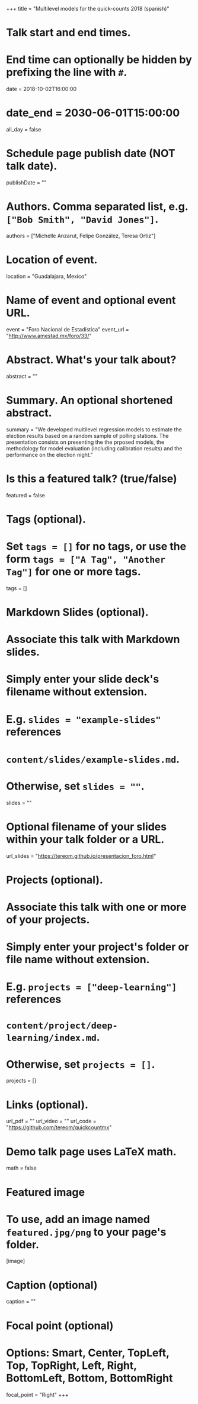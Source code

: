 +++
title = "Multilevel models for the quick-counts 2018 (spanish)"

# Talk start and end times.
#   End time can optionally be hidden by prefixing the line with `#`.
date = 2018-10-02T16:00:00
# date_end = 2030-06-01T15:00:00
all_day = false

# Schedule page publish date (NOT talk date).
publishDate = ""

# Authors. Comma separated list, e.g. `["Bob Smith", "David Jones"]`.
authors = ["Michelle Anzarut, Felipe González, Teresa Ortiz"]

# Location of event.
location = "Guadalajara, Mexico"

# Name of event and optional event URL.
event = "Foro Nacional de Estadística"
event_url = "http://www.amestad.mx/foro/33/"

# Abstract. What's your talk about?
abstract = ""

# Summary. An optional shortened abstract.
summary = "We developed multilevel regression models to estimate the election results based on a random sample of polling stations. The presentation consists on presenting the the prposed models, the methodology for model evaluation (including calibration results) and the performance on the election night."

# Is this a featured talk? (true/false)
featured = false

# Tags (optional).
#   Set `tags = []` for no tags, or use the form `tags = ["A Tag", "Another Tag"]` for one or more tags.
tags = []

# Markdown Slides (optional).
#   Associate this talk with Markdown slides.
#   Simply enter your slide deck's filename without extension.
#   E.g. `slides = "example-slides"` references 
#   `content/slides/example-slides.md`.
#   Otherwise, set `slides = ""`.
slides = ""

# Optional filename of your slides within your talk folder or a URL.
url_slides = "https://tereom.github.io/presentacion_foro.html"

# Projects (optional).
#   Associate this talk with one or more of your projects.
#   Simply enter your project's folder or file name without extension.
#   E.g. `projects = ["deep-learning"]` references 
#   `content/project/deep-learning/index.md`.
#   Otherwise, set `projects = []`.
projects = []

# Links (optional).
url_pdf = ""
url_video = ""
url_code = "https://github.com/tereom/quickcountmx"

# Demo talk page uses LaTeX math.
math = false

# Featured image
# To use, add an image named `featured.jpg/png` to your page's folder. 
[image]
  # Caption (optional)
  caption = ""

  # Focal point (optional)
  # Options: Smart, Center, TopLeft, Top, TopRight, Left, Right, BottomLeft, Bottom, BottomRight
  focal_point = "Right"
+++
